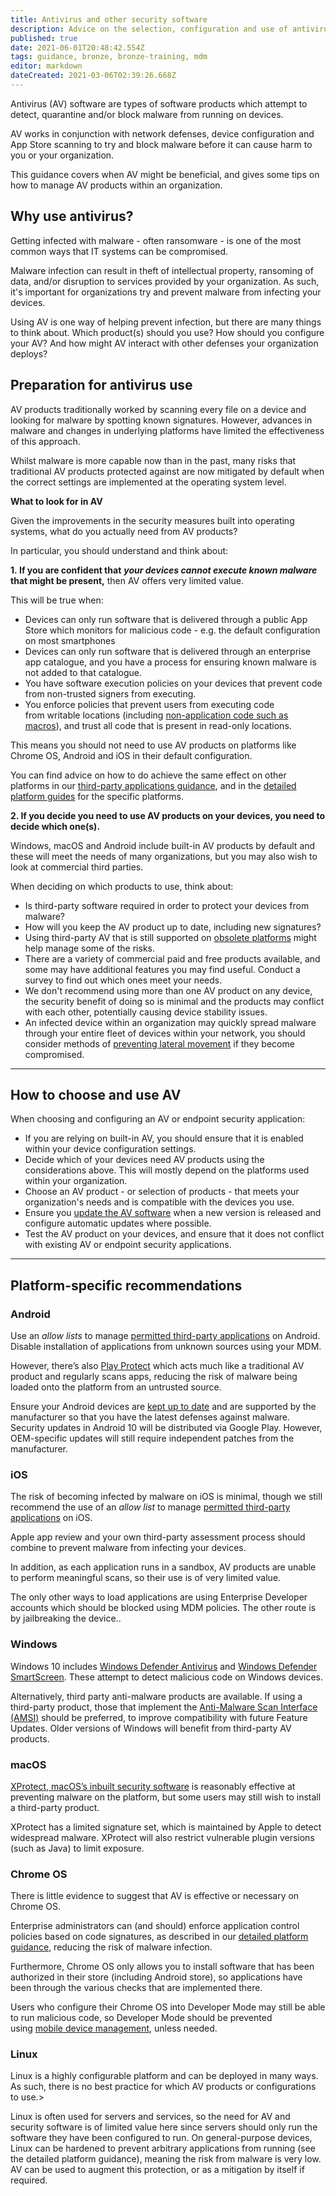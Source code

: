 ```yaml
---
title: Antivirus and other security software
description: Advice on the selection, configuration and use of antivirus and other security software on smartphones, tablets, laptops and desktop PCs
published: true
date: 2021-06-01T20:48:42.554Z
tags: guidance, bronze, bronze-training, mdm
editor: markdown
dateCreated: 2021-03-06T02:39:26.668Z
---
```


Antivirus (AV) software are types of software products which attempt to detect, quarantine and/or block malware from running on devices.

AV works in conjunction with network defenses, device configuration and App Store scanning to try and block malware before it can cause harm to you or your organization.

This guidance covers when AV might be beneficial, and gives some tips on how to manage AV products within an organization.


## Why use antivirus?

Getting infected with malware - often ransomware - is one of the most common ways that IT systems can be compromised.

Malware infection can result in theft of intellectual property, ransoming of data, and/or disruption to services provided by your organization. As such, it's important for organizations try and prevent malware from infecting your devices.

Using AV is one way of helping prevent infection, but there are many things to think about. Which product(s) should you use? How should you configure your AV? And how might AV interact with other defenses your organization deploys?


## Preparation for antivirus use

AV products traditionally worked by scanning every file on a device and looking for malware by spotting known signatures. However, advances in malware and changes in underlying platforms have limited the effectiveness of this approach.

Whilst malware is more capable now than in the past, many risks that traditional AV products protected against are now mitigated by default when the correct settings are implemented at the operating system level.

**What to look for in AV**

Given the improvements in the security measures built into operating systems, what do you actually need from AV products?

In particular, you should understand and think about:

**1. If you are confident that** ***your devices cannot execute known malware*** **that might be present,** then AV offers very limited value.

This will be true when:

-   Devices can only run software that is delivered through a public App Store which monitors for malicious code - e.g. the default configuration on most smartphones
-   Devices can only run software that is delivered through an enterprise app catalogue, and you have a process for ensuring known malware is not added to that catalogue.
-   You have software execution policies on your devices that prevent code from non-trusted signers from executing.
-   You enforce policies that prevent users from executing code from writable locations (including [non-application code such as macros](/guidance/macro-security-for-microsoft-office)), and trust all code that is present in read-only locations.

This means you should not need to use AV products on platforms like Chrome OS, Android and iOS in their default configuration.

You can find advice on how to do achieve the same effect on other platforms in our [third-party applications guidance](/collection/mobile-device-guidance/using-third-party-applications), and in the [detailed platform guides](/collection/mobile-device-guidance/platform-guides) for the specific platforms.

**2\. If you decide you need to use AV products on your devices, you need to decide which one(s).**

Windows, macOS and Android include built-in AV products by default and these will meet the needs of many organizations, but you may also wish to look at commercial third parties.

When deciding on which products to use, think about:

-   Is third-party software required in order to protect your devices from malware?
-   How will you keep the AV product up to date, including new signatures?
-   Using third-party AV that is still supported on [obsolete platforms](/collection/mobile-device-guidance/managing-the-risks-from-obsolete-products) might help manage some of the risks.
-   There are a variety of commercial paid and free products available, and some may have additional features you may find useful. Conduct a survey to find out which ones meet your needs.
-   We don't recommend using more than one AV product on any device, the security benefit of doing so is minimal and the products may conflict with each other, potentially causing device stability issues.
-   An infected device within an organization may quickly spread malware through your entire fleet of devices within your network, you should consider methods of [preventing lateral movement](/guidance/preventing-lateral-movement) if they become compromised.

---

## How to choose and use AV

When choosing and configuring an AV or endpoint security application:

-   If you are relying on built-in AV, you should ensure that it is enabled within your device configuration settings.
-   Decide which of your devices need AV products using the considerations above. This will mostly depend on the platforms used within your organization.
-   Choose an AV product - or selection of products - that meets your organization's needs and is compatible with the devices you use.
-   Ensure you [update the AV software](/collection/mobile-device-guidance/antivirus-and-other-security-softwar) when a new version is released and configure automatic updates where possible.
-   Test the AV product on your devices, and ensure that it does not conflict with existing AV or endpoint security applications.

---

## Platform-specific recommendations

### **Android**

Use an *allow lists* to manage [permitted third-party applications](/collection/mobile-device-guidance/using-third-party-applications) on Android. Disable installation of applications from unknown sources using your MDM.

However, there’s also [Play Protect](https://support.google.com/accounts/answer/2812853?hl=en) which acts much like a traditional AV product and regularly scans apps, reducing the risk of malware being loaded onto the platform from an untrusted source.

Ensure your Android devices are [kept up to date](/collection/mobile-device-guidance/keeping-devices-and-software-up-to-date) and are supported by the manufacturer so that you have the latest defenses against malware. Security updates in Android 10 will be distributed via Google Play. However, OEM-specific updates will still require independent patches from the manufacturer.

### **iOS**

The risk of becoming infected by malware on iOS is minimal, though we still recommend the use of an *allow list* to manage [permitted third-party applications](/collection/mobile-device-guidance/using-third-party-applications) on iOS.

Apple app review and your own third-party assessment process should combine to prevent malware from infecting your devices.

In addition, as each application runs in a sandbox, AV products are unable to perform meaningful scans, so their use is of very limited value. 

The only other ways to load applications are using Enterprise Developer accounts which should be blocked using MDM policies. The other route is by jailbreaking the device.. 

### **Windows**

Windows 10 includes [Windows Defender Antivirus](https://docs.microsoft.com/en-us/windows/security/threat-protection/windows-defender-antivirus/windows-defender-antivirus-in-windows-10) and [Windows Defender SmartScreen](https://docs.microsoft.com/en-us/windows/security/threat-protection/windows-defender-smartscreen/windows-defender-smartscreen-overview). These attempt to detect malicious code on Windows devices.

Alternatively, third party anti-malware products are available. If using a third-party product, those that implement the [Anti-Malware Scan Interface (AMSI)](https://docs.microsoft.com/en-gb/windows/win32/amsi/antimalware-scan-interface-portal) should be preferred, to improve compatibility with future Feature Updates. Older versions of Windows will benefit from third-party AV products. 

### **macOS**

[XProtect, macOS’s inbuilt security software](https://www.apple.com/macos/security/) is reasonably effective at preventing malware on the platform, but some users may still wish to install a third-party product.

XProtect has a limited signature set, which is maintained by Apple to detect widespread malware. XProtect will also restrict vulnerable plugin versions (such as Java) to limit exposure.

### **Chrome OS**

There is little evidence to suggest that AV is effective or necessary on Chrome OS.

Enterprise administrators can (and should) enforce application control policies based on code signatures, as described in our [detailed platform guidance](/collection/mobile-device-guidance/platform-guides), reducing the risk of malware infection.

Furthermore, Chrome OS only allows you to install software that has been authorized in their store (including Android store), so applications have been through the various checks that are implemented there.

Users who configure their Chrome OS into Developer Mode may still be able to run malicious code, so Developer Mode should be prevented using [mobile device management](/collection/mobile-device-guidance/choosing-and-using-mobile-device-management-services), unless needed.

### **Linux**

Linux is a highly configurable platform and can be deployed in many ways. As such, there is no best practice for which AV products or configurations to use.>

Linux is often used for servers and services, so the need for AV and security software is of limited value here since servers should only run the software they have been configured to run. On general-purpose devices, Linux can be hardened to prevent arbitrary applications from running (see the detailed platform guidance), meaning the risk from malware is very low. AV can be used to augment this protection, or as a mitigation by itself if required.